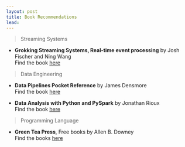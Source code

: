```yaml
---
layout: post
title: Book Recommendations
lead: 
---
```



> Streaming Systems

* **Grokking Streaming Systems, Real-time event processing** by Josh Fischer and Ning Wang  
Find the book [here](https://www.manning.com/books/grokking-streaming-systems)

> Data Engineering

* **Data Pipelines Pocket Reference** by James Densmore  
Find the book [here](https://www.oreilly.com/library/view/data-pipelines-pocket/9781492087823/)

* **Data Analysis with Python and PySpark** by Jonathan Rioux  
Find the book [here](https://www.manning.com/books/data-analysis-with-python-and-pyspark)

> Programming Language

* **Green Tea Press**, Free books by Allen B. Downey  
  Find the books [here](https://greenteapress.com/wp/)
